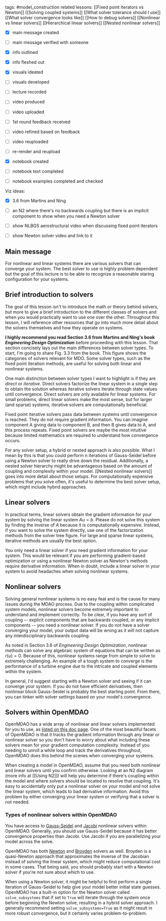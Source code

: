 tags: #model_construction 
related lessons:
[[Fixed point iterators vs Newton]]
[[Solving coupled systems]]
[[What solver tolerance should I use]]
[[What solver convergence looks like]]
[[How to debug solvers]]
[[Nonlinear vs linear solvers]]
[[Hierarchical linear solvers]]
[[Nested nonlinear solvers]]

- [x] main message created
- [ ] main message verified with someone
- [x] info outlined
- [x] info fleshed out
- [x] visuals ideated
- [ ] visuals developed
- [ ] lecture recorded
- [ ] video produced
- [ ] video uploaded
- [ ] 1st round feedback received
- [ ] video refined based on feedback
- [ ] video reuploaded
- [ ] re-render and reupload

- [x] notebook created
- [ ] notebook text completed
- [ ] notebook examples completed and checked

Viz ideas:
- [x] 3.6 from Martins and Ning
- [ ] an N2 where there's no backwards coupling but there is an implicit component to show when you need a Newton solver
- [ ] show NLBGS aerostructural video when discussing fixed point iterators
- [ ] show Newton solver video and link to it


## Main message
For nonlinear and linear systems there are various solvers that can converge your system. The best solver to use is highly problem dependent but the goal of this lecture is to be able to recognize a reasonable staring configuration for your systems.

## Brief introduction to solvers
The goal of this lesson isn't to introduce the math or theory behind solvers, but more to give a brief introduction to the different classes of solvers and when you would practically want to use one over the other. Throughout this lesson, I will reference other resources that go into much more detail about the solvers themselves and how they operate on systems.

**I highly recommend you read Section 3.6 from Martins and Ning's book *Engineering Design Optimization*** before proceeding with this lesson. That section concisely lays out the main differences between solver types. To start, I'm going to share Fig. 3.3 from the book. This figure shows the categories of solvers relevant for MDO. Some solver types, such as the fixed point iteration methods, are useful for solving both linear and nonlinear systems.

One main distinction between solver types I want to highlight is if they are *direct* or *iterative*. Direct solvers factorize the linear system in a single step to obtain the solution whereas iterative solvers iterate through state values until convergence. Direct solvers are only available for linear systems. For small problems, direct linear solvers make the most sense, but for larger (and sparse) systems, iterative solvers are computationally beneficial.

Fixed point iterative solvers pass data between systems until convergence is reached. They do not require gradient information. You can imagine component A giving data to component B, and then B gives data to A, and this process repeats. Fixed point solvers are maybe the most intuitive because limited mathematics are required to understand how convergence occurs.

For any solver setup, a hybrid or nested approach is also possible. What I mean by this is that you could perform n iterations of Gauss-Seidel before using a Newton solver to really drive down the residual. Additionally, a nested solver hierarchy might be advantageous based on the amount of coupling and complexity within your model. [[Nested nonlinear solvers]] goes into more detail about those setups. For computationally expensive problems that you solve often, it's useful to determine the best solver setup, which might include hybrid approaches.

## Linear solvers
In practical terms, linear solvers obtain the gradient information for your system by solving the linear system $Au=b$. Please do not solve this system by finding the inverse of $A$ because it is computationally expensive. Instead, if you want to solve the system directly, use one of the factorization methods from the solver tree figure. For large and sparse linear systems, iterative methods are usually the best option.

You only need a linear solver if you need gradient information for your system. This would be relevant if you are performing gradient-based optimization or using a nonlinear Newton solver as Newton's methods require derivative information. When in doubt, include a linear solver in your system to avoid headaches when solving nonlinear systems.

## Nonlinear solvers
Solving general nonlinear systems is no easy feat and is the cause for many issues during the MDAO process. Due to the coupling within complicated system models, nonlinear solvers become extremely important to understand and implement correctly. To be clear, if you have any sort of coupling -- explicit components that are backwards coupled, or any implicit components -- you need a nonlinear solver. If you do not have a solver converging your model, your output data will be wrong as it will not capture any interdisciplinary backwards coupling.

As noted in Section 3.6 of *Engineering Design Optimization*, nonlinear methods can solve any algebraic system of equations that can be written as $r(u)=0$. Because of this, nonlinear systems range from simple to solve to extremely challenging. An example of a tough system to converge is the performance of a turbine engine due to the intricate and coupled elements within the system.

In general, I'd suggest starting with a Newton solver and seeing if it can converge your system. If you do not have efficient derivatives, then nonlinear block Gauss-Seidel is probably the best starting point. From there, you can tinker with solver settings based on your model's convergence.

## Solvers within OpenMDAO
OpenMDAO has a wide array of nonlinear and linear solvers implemented for you to use, as [listed on this doc page](https://openmdao.org/newdocs/versions/latest/features/building_blocks/solvers/solvers.html). One of the most beautiful facets of OpenMDAO is that it tracks the gradient information through any linear or nonlinear solver so you don't have to worry about what including these solvers mean for your gradient computation complexity. Instead of you needing to unroll a while loop and track the derivatives throughout, OpenMDAO does this behind the scenes when converging your systems.

When creating a model in OpenMDAO, assume that you need both nonlinear and linear solvers until you confirm otherwise. Looking at an N2 diagram (more info at [[Using N2]]) will help you determine if there's coupling within the model and where solvers should be located to resolve that coupling. It's easy to accidentally only put a nonlinear solver on your model and not solve the linear system, which leads to bad derivative information. Avoid this problem by either converging your linear system or verifying that a solver is not needed. 

### Types of nonlinear solvers within OpenMDAO
You have access to [Gauss-Seidel](https://openmdao.org/newdocs/versions/latest/features/building_blocks/solvers/nonlinear_block_gs.html) and [Jacobi](https://openmdao.org/newdocs/versions/latest/features/building_blocks/solvers/nonlinear_block_jac.html) nonlinear solvers within OpenMDAO. Generally, you should use Gauss-Seidel because it has better convergence properties than Jacobi. Use Jacobi if you are parallelizing your model across the solve.

OpenMDAO has both [Newton](https://openmdao.org/newdocs/versions/latest/features/building_blocks/solvers/newton.html) and [Broyden](https://openmdao.org/newdocs/versions/latest/features/building_blocks/solvers/broyden.html) solvers as well. Broyden is a quasi-Newton approach that approximates the inverse of the Jacobian instead of solving the linear system, which might reduce computational cost in some cases. That being said, you should probably start with a Newton solver if you're not sure about which to use. 

When using a Newton solver, it might be helpful to first perform a single iteration of Gauss-Seidel to help give your model better initial state guesses. OpenMDAO has a built-in option for the Newton solver called `solve_subsystems` that if set to `True` will iterate through the system once before beginning the Newton solve, resulting in a hybrid solver approach. I generally recommend setting `solve_subsystems=True` as it might result in more robust convergence, but it certainly varies problem-to-problem.